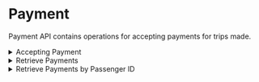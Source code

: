 # Payment
Payment API contains operations for accepting payments for trips made.


<details><summary>Accepting Payment</summary>

## Accepting Payment:

### EXPECTED CLIENT
`Mobile App`

### ENDPOINT
`[website base address]/api/payment/payment.php`

### REQUEST DETAILS

#### Request Method:
`POST`

#### Request Body:
|Member|Data Type|Comment|
|--|--|--|
|tripid|int||
|amount|decimal||
|mode|string||


### RESPONSE DETAILS

#### Response Status Codes:
|Status|Description|
|--|--|
|201|Created|
|400|Bad Request|
|405|Method Not Allowed|
|500|Internal Server Error|

#### Response Body:
|Member|Data Type|Comment|
|--|--|--|
|message|string||
|id|string|Payment Recorded|

### SAMPLES

#### Sample Request:
~~~~
POST [website base address]/api/passenger/register.php HTTP/1.1
Content-Type: application/json

{
    "tripid": 1,
    "mode": "CASH",
    "amount": 522
   
}
~~~~

#### Sample Response:
~~~~
Access-Control-Allow-Methods: POST
Access-Control-Allow-Orgin: *
Connection: close
Content-Type: application/json; charset=UTF-8
Date: Fri, 30 Mar 2018 09:00:57 +0000
Location: /api/payment/get.php?id=1
Status: 201

{
    "message": "Successfully recorded the payment",
    "id": 1
}
~~~~


</details>

<details><summary>Retrieve Payments</summary>

## Retrieve Payments:

### EXPECTED CLIENT
`Web Portal`

### ENDPOINT
`[website base address]/api/payment/filterpayment.php`

### REQUEST DETAILS

#### Request Method:
`POST`

#### Request Body:
|Member|Data Type|Comment|
|--|--|--|
|from|date|Format: "yyyy-mm-dd"|
|to|date|Format: "yyyy-mm-dd"|

Note* Not setting any from and to date will retrieve all the recorded payments


### RESPONSE DETAILS

#### Response Status Codes:
|Status|Description|
|--|--|
|201|Created|
|400|Bad Request|
|405|Method Not Allowed|
|500|Internal Server Error|

#### Response Body:
|Member|Data Type|Comment|
|--|--|--|
|message|string||
|id|string|List of Payments|

### SAMPLES

#### Sample Request:
~~~~
POST [website base address]/api/payment/filterpayment.php HTTP/1.1
Content-Type: application/json

{
    "from": "2018-02-03",
    "to": "2018-02-10"

   
}
~~~~

#### Sample Response:
~~~~
Access-Control-Allow-Methods: POST
Access-Control-Allow-Orgin: *
Connection: close
Content-Type: application/json; charset=UTF-8
Date: Fri, 30 Mar 2018 09:00:57 +0000
Location: /api/payment/filterpayment.php
Status: 201

{
    "tripid": 1,
    "amount": 1400,
    "date": "2018-02-06",
    "mode": "CASH"
}
~~~~


</details>


<details><summary>Retrieve Payments by Passenger ID</summary>

## Retrieve Payments:

### EXPECTED CLIENT
`Web Portal`

### ENDPOINT
`[website base address]/api/payment/filterpayment.php`

### REQUEST DETAILS

#### Request Method:
`POST`

#### Request Body:
|Member|Data Type|Comment|
|--|--|--|
|from|date|Format: "yyyy-mm-dd"|
|to|date|Format: "yyyy-mm-dd"|
|Passenger ID|numeric||


Note* Not setting any from and to date will retrieve all the recorded payments


### RESPONSE DETAILS

#### Response Status Codes:
|Status|Description|
|--|--|
|201|Created|
|400|Bad Request|
|405|Method Not Allowed|
|500|Internal Server Error|

#### Response Body:
|Member|Data Type|Comment|
|--|--|--|
|message|string||
|id|string|List of Payments|

### SAMPLES

#### Sample Request:
~~~~
POST [website base address]/api/payment/filterpayment.php HTTP/1.1
Content-Type: application/json

{
    "from": "2018-02-03",
    "to": "2018-02-10",
    "passenger": 1

   
}
~~~~

#### Sample Response:
~~~~
Access-Control-Allow-Methods: POST
Access-Control-Allow-Orgin: *
Connection: close
Content-Type: application/json; charset=UTF-8
Date: Fri, 30 Mar 2018 09:00:57 +0000
Location: /api/payment/filterpayment.php
Status: 201

{
    "tripid": 1,
    "amount": 1400,
    "date": "2018-02-06",
    "mode": "CASH"
}
~~~~


</details>




